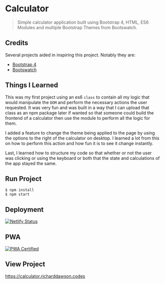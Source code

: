 # Calculator
> Simple calculator application built using Bootstrap 4, HTML, ES6 Modules and multiple Bootstrap Themes from Bootswatch.

## Credits
Several projects aided in inspiring this project. Notably they are:

- [Bootstrap 4](https://getbootstrap.com/)
- [Bootswatch](https://bootswatch.com/)

## Things I Learned
This was my first project using an es6 `class` to contain all my logic that would manipulate the `DOM` and perform the necessary actions the user requested. It was very fun and was built in a way that I can upload that class as an npm package later if wanted so that someone could build the frontend of a calculator then use the module to perform all the logic for them.

I added a feature to change the theme being applied to the page by using the options to the right of the calculator on desktop. I learned a lot from this on how to perform this action and how fun it is to see it change instantly.

Last, I learned how to structure my code so that whether or not the user was clicking or using the keyboard or both that the state and calculations of the app stayed the same.

## Run Project
```shell
$ npm install
$ npm start
```

## Deployment
[![Netlify Status](https://api.netlify.com/api/v1/badges/f970b2f3-e7f9-4eb3-89c5-0ff58a590c4e/deploy-status)](https://app.netlify.com/sites/rtd-calculator/deploys)

## PWA
[![PWA Certified](https://calculator.richarddawson.codes/images/pwa-certified.svg)](https://calculator.richarddawson.codes/images/pwa-certified.svg)

## View Project
<https://calculator.richarddawson.codes>
